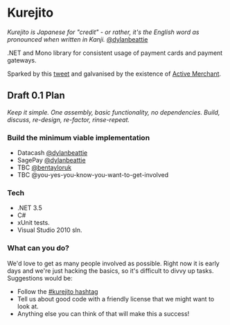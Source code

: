 # Kurejito
_Kurejito is Japanese for "credit" - or rather, it's the English word as pronounced when written in Kanji._  [@dylanbeattie](http://twitter.com/dylanbeattie/status/4526129926901760)

.NET and Mono library for consistent usage of payment cards and payment gateways.
  
Sparked by this [tweet](http://twitter.com/dylanbeattie/status/4143251615383552) and galvanised by the existence of [Active Merchant](http://www.activemerchant.org/).

## Draft 0.1 Plan
_Keep it simple.  One assembly, basic functionality, no dependencies. Build, discuss, re-design, re-factor, rinse-repeat._

### Build the minimum viable implementation
* Datacash [@dylanbeattie](http://twitter.com/dylanbeattie)
* SagePay [@dylanbeattie](http://twitter.com/dylanbeattie)
* TBC [@bentayloruk](http://twitter.com/bentayloruk)
* TBC @you-yes-you-know-you-want-to-get-involved

### Tech
* .NET 3.5
* C#
* xUnit tests.
* Visual Studio 2010 sln.

### What can you do?
We'd love to get as many people involved as possible.  Right now it is early days and we're just hacking the basics, so it's difficult to divvy up tasks.  Suggestions would be:

* Follow the [#kurejito hashtag](http://twitter.com/#search?q=%23kurejito)
* Tell us about good code with a friendly license that we might want to look at.
* Anything else you can think of that will make this a success!





